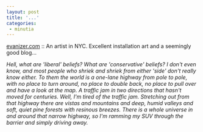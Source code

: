 ```yaml
---
layout: post
title: '...'
categories:
 - minutia
---
```


<a href="http://www.evanizer.com/">evanizer.com</a> :: An artist in NYC. Excellent installation art and a seemingly good blog...

<i>Hell, what are 'liberal' beliefs? What are 'conservative' beliefs? I don't even know, and most people who shriek and shriek from either 'side' don't really know either. To them the world is a one-lane highway from pole to pole, with no place to turn around, no place to double back, no place to pull over and have a look at the map. A traffic jam in two directions that hasn't moved for centuries. Well, I'm tired of the traffic jam. Stretching out from that highway there are vistas and mountains and deep, humid valleys and soft, quiet pine forests with resinous breezes. There is a whole universe in and around that narrow highway, so I'm ramming my SUV through the barrier and simply driving away.</i>

